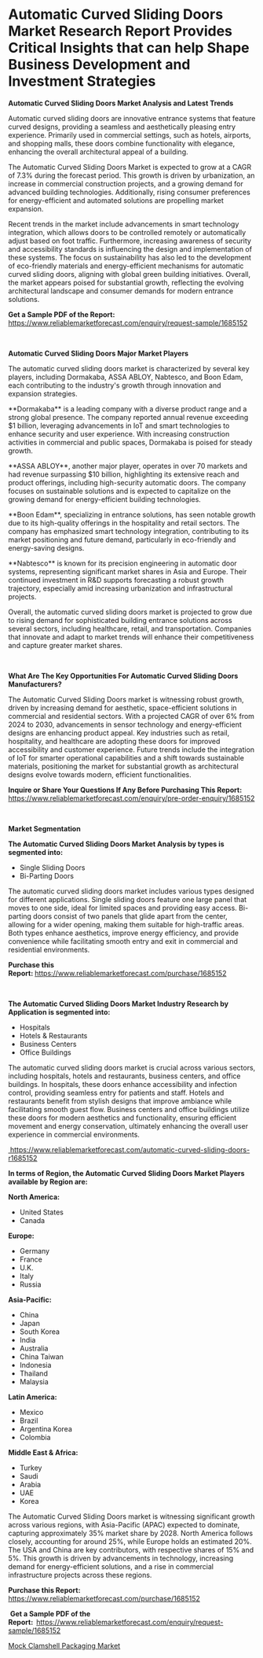 <p><h1>Automatic Curved Sliding Doors Market Research Report Provides Critical Insights that can help Shape Business Development and Investment Strategies</h1></p><p><strong>Automatic Curved Sliding Doors Market Analysis and Latest Trends</strong></p>
<p><p>Automatic curved sliding doors are innovative entrance systems that feature curved designs, providing a seamless and aesthetically pleasing entry experience. Primarily used in commercial settings, such as hotels, airports, and shopping malls, these doors combine functionality with elegance, enhancing the overall architectural appeal of a building.</p><p>The Automatic Curved Sliding Doors Market is expected to grow at a CAGR of 7.3% during the forecast period. This growth is driven by urbanization, an increase in commercial construction projects, and a growing demand for advanced building technologies. Additionally, rising consumer preferences for energy-efficient and automated solutions are propelling market expansion. </p><p>Recent trends in the market include advancements in smart technology integration, which allows doors to be controlled remotely or automatically adjust based on foot traffic. Furthermore, increasing awareness of security and accessibility standards is influencing the design and implementation of these systems. The focus on sustainability has also led to the development of eco-friendly materials and energy-efficient mechanisms for automatic curved sliding doors, aligning with global green building initiatives. Overall, the market appears poised for substantial growth, reflecting the evolving architectural landscape and consumer demands for modern entrance solutions.</p></p>
<p><strong>Get a Sample PDF of the Report:&nbsp;</strong> <a href="https://www.reliablemarketforecast.com/enquiry/request-sample/1685152?utm_campaign=3182&utm_medium=2&utm_source=Github&utm_content=ia&utm_term=26032025&utm_id=automatic-curved-sliding-doors">https://www.reliablemarketforecast.com/enquiry/request-sample/1685152</a></p>
<p>&nbsp;</p>
<p><strong>Automatic Curved Sliding Doors Major Market Players</strong></p>
<p><p>The automatic curved sliding doors market is characterized by several key players, including Dormakaba, ASSA ABLOY, Nabtesco, and Boon Edam, each contributing to the industry's growth through innovation and expansion strategies. </p><p>**Dormakaba** is a leading company with a diverse product range and a strong global presence. The company reported annual revenue exceeding $1 billion, leveraging advancements in IoT and smart technologies to enhance security and user experience. With increasing construction activities in commercial and public spaces, Dormakaba is poised for steady growth.</p><p>**ASSA ABLOY**, another major player, operates in over 70 markets and had revenue surpassing $10 billion, highlighting its extensive reach and product offerings, including high-security automatic doors. The company focuses on sustainable solutions and is expected to capitalize on the growing demand for energy-efficient building technologies.</p><p>**Boon Edam**, specializing in entrance solutions, has seen notable growth due to its high-quality offerings in the hospitality and retail sectors. The company has emphasized smart technology integration, contributing to its market positioning and future demand, particularly in eco-friendly and energy-saving designs.</p><p>**Nabtesco** is known for its precision engineering in automatic door systems, representing significant market shares in Asia and Europe. Their continued investment in R&D supports forecasting a robust growth trajectory, especially amid increasing urbanization and infrastructural projects.</p><p>Overall, the automatic curved sliding doors market is projected to grow due to rising demand for sophisticated building entrance solutions across several sectors, including healthcare, retail, and transportation. Companies that innovate and adapt to market trends will enhance their competitiveness and capture greater market shares.</p></p>
<p>&nbsp;</p>
<p><strong>What Are The Key Opportunities For Automatic Curved Sliding Doors Manufacturers?</strong></p>
<p><p>The Automatic Curved Sliding Doors market is witnessing robust growth, driven by increasing demand for aesthetic, space-efficient solutions in commercial and residential sectors. With a projected CAGR of over 6% from 2024 to 2030, advancements in sensor technology and energy-efficient designs are enhancing product appeal. Key industries such as retail, hospitality, and healthcare are adopting these doors for improved accessibility and customer experience. Future trends include the integration of IoT for smarter operational capabilities and a shift towards sustainable materials, positioning the market for substantial growth as architectural designs evolve towards modern, efficient functionalities.</p></p>
<p><strong>Inquire or Share Your Questions If Any Before Purchasing This Report:</strong> <a href="https://www.reliablemarketforecast.com/enquiry/pre-order-enquiry/1685152?utm_campaign=3182&utm_medium=2&utm_source=Github&utm_content=ia&utm_term=26032025&utm_id=automatic-curved-sliding-doors">https://www.reliablemarketforecast.com/enquiry/pre-order-enquiry/1685152</a></p>
<p>&nbsp;</p>
<p><strong>Market Segmentation</strong></p>
<p><strong>The Automatic Curved Sliding Doors Market Analysis by types is segmented into:</strong></p>
<p><ul><li>Single Sliding Doors</li><li>Bi-Parting Doors</li></ul></p>
<p><p>The automatic curved sliding doors market includes various types designed for different applications. Single sliding doors feature one large panel that moves to one side, ideal for limited spaces and providing easy access. Bi-parting doors consist of two panels that glide apart from the center, allowing for a wider opening, making them suitable for high-traffic areas. Both types enhance aesthetics, improve energy efficiency, and provide convenience while facilitating smooth entry and exit in commercial and residential environments.</p></p>
<p><strong>Purchase this Report:&nbsp;</strong><a href="https://www.reliablemarketforecast.com/purchase/1685152?utm_campaign=3182&utm_medium=2&utm_source=Github&utm_content=ia&utm_term=26032025&utm_id=automatic-curved-sliding-doors">https://www.reliablemarketforecast.com/purchase/1685152</a></p>
<p>&nbsp;</p>
<p><strong>The Automatic Curved Sliding Doors Market Industry Research by Application is segmented into:</strong></p>
<p><ul><li>Hospitals</li><li>Hotels & Restaurants</li><li>Business Centers</li><li>Office Buildings</li></ul></p>
<p><p>The automatic curved sliding doors market is crucial across various sectors, including hospitals, hotels and restaurants, business centers, and office buildings. In hospitals, these doors enhance accessibility and infection control, providing seamless entry for patients and staff. Hotels and restaurants benefit from stylish designs that improve ambiance while facilitating smooth guest flow. Business centers and office buildings utilize these doors for modern aesthetics and functionality, ensuring efficient movement and energy conservation, ultimately enhancing the overall user experience in commercial environments.</p></p>
<p><a href="https://www.reliablemarketforecast.com/automatic-curved-sliding-doors-r1685152?utm_campaign=3182&utm_medium=2&utm_source=Github&utm_content=ia&utm_term=26032025&utm_id=automatic-curved-sliding-doors">&nbsp;https://www.reliablemarketforecast.com/automatic-curved-sliding-doors-r1685152</a></p>
<p><strong>In terms of Region, the Automatic Curved Sliding Doors Market Players available by Region are:</strong></p>
<p>
    <p> <strong> North America: </strong>
        <ul>
            <li>United States</li>
            <li>Canada</li>
        </ul>
        </p> 
    <p> <strong> Europe: </strong>
        <ul>
            <li>Germany</li>
            <li>France</li>
            <li>U.K.</li>
            <li>Italy</li>
            <li>Russia</li>
        </ul>
        </p> 
    <p> <strong> Asia-Pacific: </strong>
        <ul>
            <li>China</li>
            <li>Japan</li>
            <li>South Korea</li>
            <li>India</li>
            <li>Australia</li>
            <li>China Taiwan</li>
            <li>Indonesia</li>
            <li>Thailand</li>
            <li>Malaysia</li>
        </ul>
        </p> 
    <p> <strong> Latin America: </strong>
        <ul>
            <li>Mexico</li>
            <li>Brazil</li>
            <li>Argentina Korea</li>
            <li>Colombia</li>
        </ul>
        </p> 
    <p> <strong> Middle East & Africa: </strong>
        <ul>
            <li>Turkey</li>
            <li>Saudi</li>
            <li>Arabia</li>
            <li>UAE</li>
            <li>Korea</li>
        </ul>
    </p>
    </p>
<p><p>The Automatic Curved Sliding Doors market is witnessing significant growth across various regions, with Asia-Pacific (APAC) expected to dominate, capturing approximately 35% market share by 2028. North America follows closely, accounting for around 25%, while Europe holds an estimated 20%. The USA and China are key contributors, with respective shares of 15% and 5%. This growth is driven by advancements in technology, increasing demand for energy-efficient solutions, and a rise in commercial infrastructure projects across these regions.</p></p>
<p><strong>Purchase this Report: </strong><a href="https://www.reliablemarketforecast.com/purchase/1685152?utm_campaign=3182&utm_medium=2&utm_source=Github&utm_content=ia&utm_term=26032025&utm_id=automatic-curved-sliding-doors">https://www.reliablemarketforecast.com/purchase/1685152</a></p>
<p>&nbsp;<strong>Get a Sample PDF of the Report:&nbsp;&nbsp;</strong><a href="https://www.reliablemarketforecast.com/enquiry/request-sample/1685152?utm_campaign=3182&utm_medium=2&utm_source=Github&utm_content=ia&utm_term=26032025&utm_id=automatic-curved-sliding-doors">https://www.reliablemarketforecast.com/enquiry/request-sample/1685152</a></p>
<p><strong></strong></p>
<p><p><a href="https://github.com/donkalucine10/Market-Research-Report-List-1/blob/main/mock-clamshell-packaging-market.md?utm_campaign=3182&utm_medium=2&utm_source=Github&utm_content=ia&utm_term=26032025&utm_id=automatic-curved-sliding-doors">Mock Clamshell Packaging Market</a></p></p>